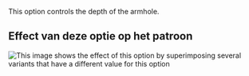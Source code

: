 This option controls the depth of the armhole.

## Effect van deze optie op het patroon

![This image shows the effect of this option by superimposing several variants that have a different value for this option](yuri_armholedepthfactor_sample.svg "Effect of this option on the pattern")
